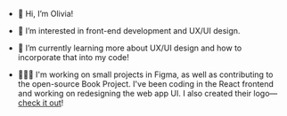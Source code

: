 - 👋 Hi, I’m Olivia!

- 👀 I’m interested in front-end development and UX/UI design.

- 🌱 I’m currently learning more about UX/UI design and how to incorporate that into my code! 

- 👩🏻‍💻 I'm working on small projects in Figma, as well as contributing to the open-source Book Project. I've been coding in the React frontend and working on redesigning the web app UI. I also created their logo—<a href="https://github.com/Project-Books/book-project">check it out</a>!

